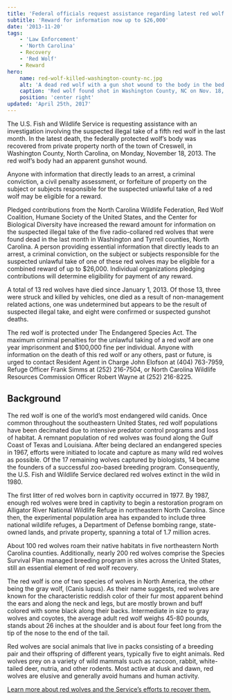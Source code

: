 ```yaml
---
title: 'Federal officials request assistance regarding latest red wolf killing'
subtitle: 'Reward for information now up to $26,000'
date: '2013-11-20'
tags:
    - 'Law Enforcement'
    - 'North Carolina'
    - Recovery
    - 'Red Wolf'
    - Reward
hero:
    name: red-wolf-killed-washington-county-nc.jpg
    alt: 'A dead red wolf with a gun shot wound to the body in the bed of a truck.'
    caption: 'Red wolf found shot in Washington County, NC on Nov. 18, 2013. Photo by USFWS.'
    position: 'center right'
updated: 'April 25th, 2017'
---
```


The U.S. Fish and Wildlife Service is requesting assistance with an investigation involving the suspected illegal take of a fifth red wolf in the last month.  In the latest death, the federally protected wolf’s body was recovered from private property north of the town of Creswell, in Washington County, North Carolina, on Monday, November 18, 2013.  The red wolf’s body had an apparent gunshot wound.
  
Anyone with information that directly leads to an arrest, a criminal conviction, a civil penalty assessment, or forfeiture of property on the subject or subjects responsible for the suspected unlawful take of a red wolf may be eligible for a reward.

Pledged contributions from the North Carolina Wildlife Federation, Red Wolf Coalition, Humane Society of the United States, and the Center for Biological Diversity have increased the reward amount for information on the suspected illegal take of the five radio-collared red wolves that were found dead in the last month in Washington and Tyrrell counties, North Carolina.  A person providing essential information that directly leads to an arrest, a criminal conviction, on the subject or subjects responsible for the suspected unlawful take of one of these red wolves may be eligible for a combined reward of up to $26,000.  Individual organizations pledging contributions will determine eligibility for payment of any reward.

A total of 13 red wolves have died since January 1, 2013.  Of those 13, three were struck and killed by vehicles, one died as a result of non-management related actions, one was undetermined but appears to be the result of suspected illegal take, and eight were confirmed or suspected gunshot deaths.

The red wolf is protected under The Endangered Species Act. The maximum criminal penalties for the unlawful taking of a red wolf are one year imprisonment and $100,000 fine per individual.  Anyone with information on the death of this red wolf or any others, past or future, is urged to contact Resident Agent in Charge John Elofson at (404) 763-7959, Refuge Officer Frank Simms at (252) 216-7504, or North Carolina Wildlife Resources Commission Officer Robert Wayne at (252) 216-8225.

## Background

The red wolf is one of the world’s most endangered wild canids.  Once common throughout the southeastern United States, red wolf populations have been decimated due to intensive predator control programs and loss of habitat.  A remnant population of red wolves was found along the Gulf Coast of Texas and Louisiana.  After being declared an endangered species in 1967, efforts were initiated to locate and capture as many wild red wolves as possible.  Of the 17 remaining wolves captured by biologists, 14 became the founders of a successful zoo-based breeding program.  Consequently, the U.S. Fish and Wildlife Service declared red wolves extinct in the wild in 1980.

The first litter of red wolves born in captivity occurred in 1977.  By 1987, enough red wolves were bred in captivity to begin a restoration program on Alligator River National Wildlife Refuge in northeastern North Carolina.  Since then, the experimental population area has expanded to include three national wildlife refuges, a Department of Defense bombing range, state-owned lands, and private property, spanning a total of 1.7 million acres.

About 100 red wolves roam their native habitats in five northeastern North Carolina counties.   Additionally, nearly 200 red wolves comprise the Species Survival Plan managed breeding program in sites across the United States, still an essential element of red wolf recovery.

The red wolf is one of two species of wolves in North America, the other being the gray wolf, (Canis lupus).  As their name suggests, red wolves are known for the characteristic reddish color of their fur most apparent behind the ears and along the neck and legs, but are mostly brown and buff colored with some black along their backs.  Intermediate in size to gray wolves and coyotes, the average adult red wolf weighs 45-80 pounds, stands about 26 inches at the shoulder and is about four feet long from the tip of the nose to the end of the tail.

Red wolves are social animals that live in packs consisting of a breeding pair and their offspring of different years, typically five to eight animals.  Red wolves prey on a variety of wild mammals such as raccoon, rabbit, white-tailed deer, nutria, and other rodents.  Most active at dusk and dawn, red wolves are elusive and generally avoid humans and human activity.

[Learn more about red wolves and the Service’s efforts to recover them.](/wildlife/mammal/red-wolf)
